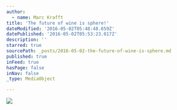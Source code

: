```yaml
---
author:
  - name: Marc Krafft
title: 'The future of wine is sphere!'
dateModified: '2016-05-02T05:48:48.659Z'
datePublished: '2016-05-02T05:53:23.017Z'
description: ''
starred: true
sourcePath: _posts/2016-05-02-the-future-of-wine-is-sphere.md
published: true
inFeed: true
hasPage: false
inNav: false
_type: MediaObject

---
```

![](https://the-grid-user-content.s3-us-west-2.amazonaws.com/6295068d-1f2e-4b8b-8139-188d9a837e70.jpg)